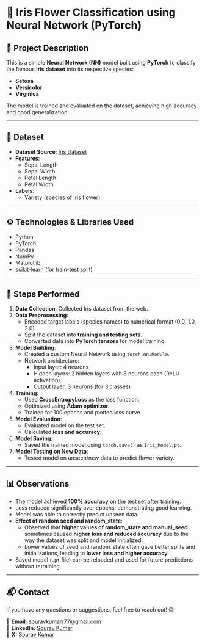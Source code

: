 # 🌸 Iris Flower Classification using Neural Network (PyTorch)

## 📑 Project Description

This is a simple **Neural Network (NN)** model built using **PyTorch** to classify the famous **Iris dataset** into its respective species:
- **Setosa**
- **Versicolor**
- **Virginica**

The model is trained and evaluated on the dataset, achieving high accuracy and good generalization.

---

## 💾 Dataset

- **Dataset Source**: [Iris Dataset](https://gist.githubusercontent.com/netj/8836201/raw/6f9306ad21398ea43cba4f7d537619d0e07d5ae3/iris.csv)
- **Features**:
  - Sepal Length
  - Sepal Width
  - Petal Length
  - Petal Width
- **Labels**:
  - Variety (species of Iris flower)

---

## ⚙️ Technologies & Libraries Used

- Python
- PyTorch
- Pandas
- NumPy
- Matplotlib
- scikit-learn (for train-test split)

---

## 🚀 Steps Performed

1. **Data Collection**: Collected Iris dataset from the web.
2. **Data Preprocessing**:
   - Encoded target labels (species names) to numerical format (0.0, 1.0, 2.0).
   - Split the dataset into **training and testing sets**.
   - Converted data into **PyTorch tensors** for model training.
3. **Model Building**:
   - Created a custom Neural Network using `torch.nn.Module`.
   - Network architecture:
     - Input layer: 4 neurons
     - Hidden layers: 2 hidden layers with 8 neurons each (ReLU activation)
     - Output layer: 3 neurons (for 3 classes)
4. **Training**:
   - Used **CrossEntropyLoss** as the loss function.
   - Optimized using **Adam optimizer**.
   - Trained for 100 epochs and plotted loss curve.
5. **Model Evaluation**:
   - Evaluated model on the test set.
   - Calculated **loss and accuracy**.
6. **Model Saving**:
   - Saved the trained model using `torch.save()` as `Iris_Model.pt`.
7. **Model Testing on New Data**:
   - Tested model on unseen/new data to predict flower variety.

---

## 📊 Observations

- The model achieved **100% accuracy** on the test set after training.
- Loss reduced significantly over epochs, demonstrating good learning.
- Model was able to correctly predict unseen data.
- **Effect of random seed and random_state**:
  - Observed that **higher values of random_state and manual_seed** sometimes caused **higher loss and reduced accuracy** due to the way the dataset was split and model initialized.
  - Lower values of seed and random_state often gave better splits and initializations, leading to **lower loss and higher accuracy**.
- Saved model (`.pt` file) can be reloaded and used for future predictions without retraining.

---
## 📬 Contact
If you have any questions or suggestions, feel free to reach out! 😊  

📧 **Email:** souravkumarr77@gmail.com  
🔗 **LinkedIn:** [Sourav Kumar](https://www.linkedin.com/in/sourav-kumar-30141b174/)  
🔗 **X:** [Sourav Kumar](https://x.com/souravkumarr73)  


